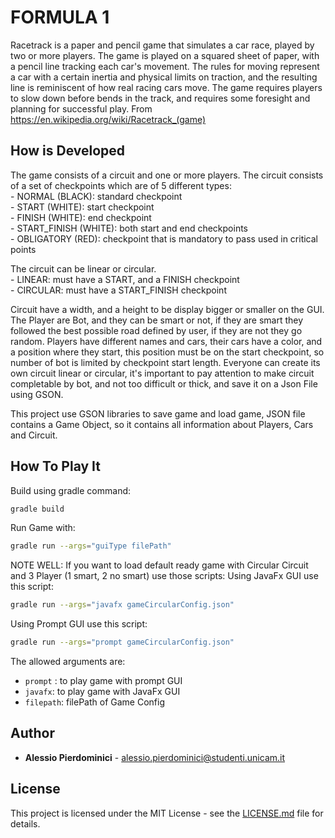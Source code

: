 # FORMULA 1
Racetrack is a paper and pencil game that simulates a car race, played by two or more players. The game is played on a squared sheet of paper, with a pencil line tracking each car's movement. The rules for moving represent a car with a certain inertia and physical limits on traction, and the resulting line is reminiscent of how real racing cars move. The game requires players to slow down before bends in the track, and requires some foresight and planning for successful play. From https://en.wikipedia.org/wiki/Racetrack_(game)

## How is Developed

The game consists of a circuit and one or more players.
The circuit consists of a set of checkpoints which are of 5 different types:
<br> - NORMAL (BLACK): standard checkpoint
<br> - START (WHITE): start checkpoint
<br> - FINISH (WHITE): end checkpoint
<br> - START_FINISH (WHITE): both start and end checkpoints
<br> - OBLIGATORY (RED): checkpoint that is mandatory to pass used in critical points

The circuit can be linear or circular.
<br> - LINEAR: must have a START, and a FINISH checkpoint
<br> - CIRCULAR: must have a START_FINISH checkpoint

Circuit have a width, and a height to be display bigger or smaller on the GUI.
The Player are Bot, and they can be smart or not, if they are smart they followed the best possible road defined by user, if they are not they go random.
Players have different names and cars, their cars have a color, and a position where they start, this position must be on the start checkpoint, so number of bot is limited by checkpoint start length.
Everyone can create its own circuit linear or circular, it's important to pay attention to make circuit completable by bot, and not too difficult or thick, and save it on a Json File using GSON.

This project use GSON libraries to save game and load game, JSON file contains a Game Object, so it contains all information about Players, Cars and Circuit.

## How To Play It

Build using gradle command:
```bash
gradle build
```

Run Game with:
```bash
gradle run --args="guiType filePath"
```
NOTE WELL: If you want to load default ready game with Circular Circuit and 3 Player (1 smart, 2 no smart) use those scripts:
Using JavaFx GUI use this script:
```bash
gradle run --args="javafx gameCircularConfig.json"
```
Using Prompt GUI use this script:
```bash
gradle run --args="prompt gameCircularConfig.json"
```

The allowed arguments are: 
* `prompt` : to play game with prompt GUI
* `javafx`: to play game with JavaFx GUI
* `filepath`: filePath of Game Config

## Author

* **Alessio Pierdominici** - alessio.pierdominici@studenti.unicam.it

## License

This project is licensed under the MIT License - see the [LICENSE.md](LICENSE.md) file for details.
